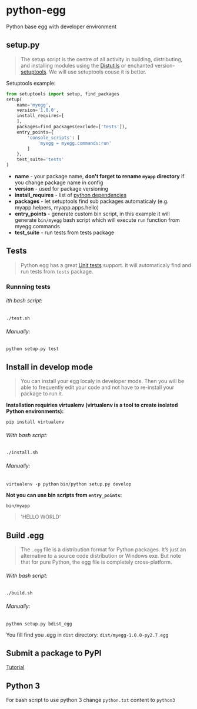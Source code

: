 # python-egg
Python base egg with developer environment


## setup.py

> The setup script is the centre of all activity in building, distributing, and installing modules using the [Distutils](https://docs.python.org/2/distutils/setupscript.html) or enchanted version- [setuptools](http://setuptools.readthedocs.io/en/latest/setuptools.html). We will use setuptools couse it is better.

Setuptools example:

```python
from setuptools import setup, find_packages
setup(
    name='myegg',
    version='1.0.0',
    install_requires=[
    ],
    packages=find_packages(exclude=['tests']),
    entry_points={
        'console_scripts': [
            'myegg = myegg.commands:run'
        ]
    },
    test_suite='tests'
)
```

* **name** - your package name, **don't forget to rename `myapp` directory** if you change package name in config
* **version** - used for package versioning
* **install_requires** - list of [python dependencies](https://pypi.python.org/pypi)
* **packages** - let setuptools find sub packages automaticaly (e.g. myapp.helpers, myapp.apps.hello)
* **entry_points** - generate custom bin script, in this example it will generate `bin/myegg` bash script which will execute `run` function from myegg.commands
* **test_suite** - run tests from tests package

## Tests

> Python egg has a great [Unit tests](https://docs.python.org/2/library/unittest.html) support. It will automaticaly find and run tests from `tests` package.

### Runnning tests

###### ith bash script:

`./test.sh`

###### Manually:

`python setup.py test`

## Install in develop mode

> You can install your egg localy in developer mode. Then you will be able to frequently edit your code and not have to re-install your package to run it.

**Installation requiries virtualenv (virtualenv is a tool to create isolated Python environments):**

`pip install virtualenv`

###### With bash script:

`./install.sh`

###### Manually:

`virtualenv -p python`
`bin/python setup.py develop`

**Not you can use bin scripts from `entry_points`:**

`bin/myapp`

> 'HELLO WORLD'

## Build .egg

> The `.egg` file is a distribution format for Python packages. It’s just an alternative to a source code distribution or Windows exe. But note that for pure Python, the egg file is completely cross-platform.

###### With bash script:

`./build.sh`

###### Manually:

`python setup.py bdist_egg`

You fill find you .egg in `dist` directory: `dist/myegg-1.0.0-py2.7.egg`

## Submit a package to PyPI

[Tutorial](http://peterdowns.com/posts/first-time-with-pypi.html)

## Python 3

For bash script to use python 3 change `python.txt` content to `python3`

